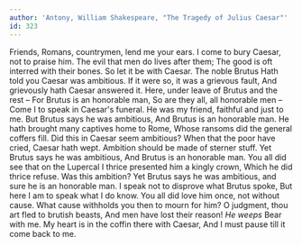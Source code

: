 ```yaml
---
author: 'Antony, William Shakespeare, "The Tragedy of Julius Caesar"'
id: 323
---
```


Friends, Romans, countrymen, lend me your ears.
I come to bury Caesar, not to praise him.
The evil that men do lives after them;
The good is oft interred with their bones.
So let it be with Caesar. The noble Brutus
Hath told you Caesar was ambitious.
If it were so, it was a grievous fault,
And grievously hath Caesar answered it.
Here, under leave of Brutus and the rest –
For Brutus is an honorable man,
So are they all, all honorable men –
Come I to speak in Caesar's funeral.
He was my friend, faithful and just to me.
But Brutus says he was ambitious,
And Brutus is an honorable man.
He hath brought many captives home to Rome,
Whose ransoms did the general coffers fill.
Did this in Caesar seem ambitious?
When that the poor have cried, Caesar hath wept.
Ambition should be made of sterner stuff.
Yet Brutus says he was ambitious,
And Brutus is an honorable man.
You all did see that on the Lupercal
I thrice presented him a kingly crown,
Which he did thrice refuse. Was this ambition?
Yet Brutus says he was ambitious,
and sure he is an honorable man.
I speak not to disprove what Brutus spoke,
But here I am to speak what I do know.
You all did love him once, not without cause.
What cause withholds you then to mourn for him?
O judgment, thou art fled to brutish beasts,
And men have lost their reason!
  *He weeps*
Bear with me.
My heart is in the coffin there with Caesar,
And I must pause till it come back to me.